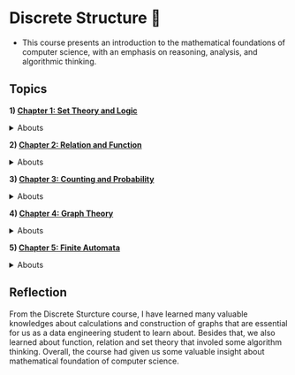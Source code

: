 # Discrete Structure 🔢
- This course presents an introduction to the mathematical foundations of computer science, with an emphasis on reasoning, analysis, and algorithmic thinking.
## Topics

**1) <ins>Chapter 1: Set Theory and Logic**
<br/>
<details>
    <summary>Abouts</summary> <br/>
<img src="https://m.media-amazon.com/images/W/MEDIAX_792452-T2/images/I/71TyXdqCYaL._AC_UF1000,1000_QL80_.jpg" width="20%" height="20%" > <br/>
    -->  In this chapter, we have studied about sets and how to perform sets acrobatics with operations (union and intersection). Besides that, we also learn about logic and the uses of logic operators(and , or, conditional, biconditional), quantifiers(all, some) and proof(direct proof, indirect proof, contradiction proof).
</details>



**2) <ins>Chapter 2: Relation and Function**
<br/>
<details>
    <summary>Abouts</summary> <br/>
<img src="https://www.mathwarehouse.com/algebra/relation/images2/arrow-chart-for-function-in-math_icon.webp" width="20%" height="20%" > <br/>
    -->  Chapter 2 is basically same as relation and function in mathematics, but just deeper than we previously learned in secondary school. In topic of relation, we learned about types of relations and how to determine it. We also learned about recurrence relation, which similar to progression, but difference is instead focusing on the whole progression, we mainly focus on the relation of creating these sequence (also might related to previous terms). In topic of function, we have to determine whether it is function or not. If it is a function, what is the type of function (one-to-one/onto/both, which called bijective). We also learned about recursive function, which basically creating the recurrence relation in the form of coding ("while" function).  
</details>




**3) <ins>Chapter 3: Counting and Probability**
<br/>
<details>
    <summary>Abouts</summary> <br/>
<img src="http://www.amathsdictionaryforkids.com/qr/cimages/CountingPrinciple.gif" width="30%" height="30%" > <br/>
     -->  The topic of counting is mainly about permuatation and combination, which we had learned on Form 5 secondary school, and Basic Counting. Besides that, we also learned about Pigeonhole Principle and how to use it. While in probability topic, we learned about the basic probability and the use of Bayer's Theorem.
</details>




**4) <ins>Chapter 4: Graph Theory**
<br/>
<details>
    <summary>Abouts</summary> <br/>
<img src="https://media.geeksforgeeks.org/wp-content/uploads/SIMPLE-GRAPH.jpg" width="20%" height="20%" > <br/>
     -->  In this graph theory topic, we learned about the verticles and nodes, and also trails, path, and circuits. Through the topic, we able to learn how to create a connective trails and paths for our circuit with the minimal materials and able to produce optimal outcomes.
</details>




**5) <ins>Chapter 5: Finite Automata**
<br/>
<details>
    <summary>Abouts</summary> <br/>
<img src="https://binaryterms.com/wp-content/uploads/2021/12/Deterministic-Finite-Automata.jpg" width="30%" height="30%" > <br/>
     -->  In this chapter, we will learn about one of the computational modelling methods, which is finite state machine. The purpose of the chapter is to learn about the ways to to ensure the computer can perform the task after the tasks wrer carried out. Besides that, we also able to learn about one of two parts of finite state machice, which are machine without output, called Deterministic Finite Automata and the ways to carry it out.
</details>




## Reflection
From the Discrete Sturcture course, I have learned many valuable knowledges about calculations and construction of graphs that are essential for us as a data engineering student to learn about. Besides that, we also learned about function, relation and set theory that involed some algorithm thinking. Overall, the course had given us some valuable insight about mathematical foundation of computer science.

